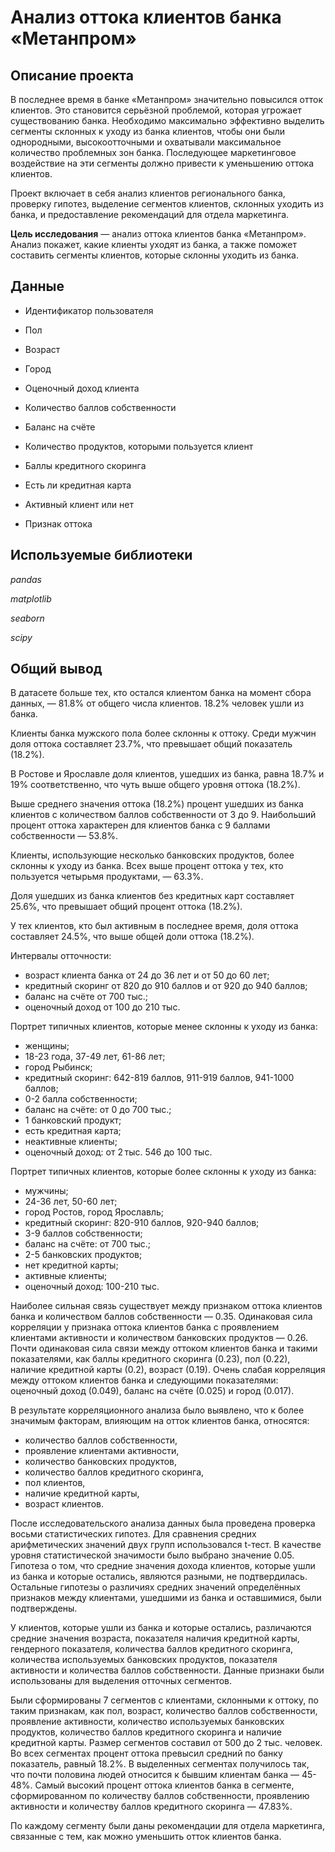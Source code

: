 # Анализ оттока клиентов банка «Метанпром» 

## Описание проекта

В последнее время в банке «Метанпром» значительно повысился отток клиентов. Это становится серьёзной проблемой, которая угрожает существованию банка. Необходимо максимально эффективно выделить сегменты склонных к уходу из банка клиентов, чтобы они были однородными, высокоотточными и охватывали максимальное количество проблемных зон банка. Последующее маркетинговое воздействие на эти сегменты должно привести к уменьшению оттока клиентов.

Проект включает в себя анализ клиентов регионального банка, проверку гипотез, выделение сегментов клиентов, склонных уходить из банка, и предоставление рекомендаций для отдела маркетинга.

**Цель исследования** — анализ оттока клиентов банка «Метанпром». Анализ покажет, какие клиенты уходят из банка, а также поможет составить сегменты клиентов, которые склонны уходить из банка.

## Данные

- Идентификатор пользователя

- Пол

- Возраст

- Город

- Оценочный доход клиента

- Количество баллов собственности

- Баланс на счёте

- Количество продуктов, которыми пользуется клиент

- Баллы кредитного скоринга

- Есть ли кредитная карта

- Активный клиент или нет

- Признак оттока

## Используемые библиотеки

*pandas*

*matplotlib*

*seaborn*

*scipy*

## Общий вывод

В датасете больше тех, кто остался клиентом банка на момент сбора данных, — 81.8% от общего числа клиентов. 18.2% человек ушли из банка.

Клиенты банка мужского пола более склонны к оттоку. Среди мужчин доля оттока составляет 23.7%, что превышает общий показатель (18.2%). 

В Ростове и Ярославле доля клиентов, ушедших из банка, равна 18.7% и 19% соответственно, что чуть выше общего уровня оттока (18.2%).

Выше среднего значения оттока (18.2%) процент ушедших из банка клиентов с количеством баллов собственности от 3 до 9. Наибольший процент оттока характерен для клиентов банка с 9 баллами собственности — 53.8%.

Клиенты, использующие несколько банковских продуктов, более склонны к уходу из банка. Всех выше процент оттока у тех, кто пользуется четырьмя продуктами, — 63.3%. 

Доля ушедших из банка клиентов без кредитных карт составляет 25.6%, что превышает общий процент оттока (18.2%).

У тех клиентов, кто был активным в последнее время, доля оттока составляет 24.5%, что выше общей доли оттока (18.2%).

Интервалы отточности: 
- возраст клиента банка от 24 до 36 лет и от 50 до 60 лет;
- кредитный скоринг от 820 до 910 баллов и от 920 до 940 баллов;
- баланс на счёте от 700 тыс.;
- оценочный доход от 100 до 210 тыс.

Портрет типичных клиентов, которые менее склонны к уходу из банка: 
- женщины;
- 18-23 года, 37-49 лет, 61-86 лет;
- город Рыбинск;
- кредитный скоринг: 642-819 баллов, 911-919 баллов, 941-1000 баллов;
- 0-2 балла собственности;
- баланс на счёте: от 0 до 700 тыс.;
- 1 банковский продукт;
- есть кредитная карта;
- неактивные клиенты;
- оценочный доход: от 2 тыс. 546 до 100 тыс.

Портрет типичных клиентов, которые более склонны к уходу из банка: 
- мужчины;
- 24-36 лет, 50-60 лет;
- город Ростов, город Ярославль;
- кредитный скоринг: 820-910 баллов, 920-940 баллов;
- 3-9 баллов собственности;
- баланс на счёте: от 700 тыс.;
- 2-5 банковских продуктов;
- нет кредитной карты;
- активные клиенты;
- оценочный доход: 100-210 тыс.

Наиболее сильная связь существует между признаком оттока клиентов банка и количеством баллов собственности — 0.35. Одинаковая сила корреляции у признака оттока клиентов банка с проявлением клиентами активности и количеством банковских продуктов — 0.26. Почти одинаковая сила связи между оттоком клиентов банка и такими показателями, как баллы кредитного скоринга (0.23), пол (0.22), наличие кредитной карты (0.2), возраст (0.19). Очень слабая корреляция между оттоком клиентов банка и следующими показателями: оценочный доход (0.049), баланс на счёте (0.025) и город (0.017).

В результате корреляционного анализа было выявлено, что к более значимым факторам, влияющим на отток клиентов банка, относятся: 
- количество баллов собственности,
- проявление клиентами активности,
- количество банковских продуктов,
- количество баллов кредитного скоринга,
- пол клиентов,
- наличие кредитной карты,
- возраст клиентов.

После исследовательского анализа данных была проведена проверка восьми статистических гипотез. Для сравнения средних арифметических значений двух групп использовался t-тест. В качестве уровня статистической значимости было выбрано значение 0.05. Гипотеза о том, что средние значения дохода клиентов, которые ушли из банка и которые остались, являются разными, не подтвердилась. Остальные гипотезы о различиях средних значений определённых признаков между клиентами, ушедшими из банка и оставшимися, были подтверждены. 

У клиентов, которые ушли из банка и которые остались, различаются средние значения возраста, показателя наличия кредитной карты, гендерного показателя, количества баллов кредитного скоринга, количества используемых банковских продуктов, показателя активности и количества баллов собственности. Данные признаки были использованы для выделения отточных сегментов.

Были сформированы 7 сегментов с клиентами, склонными к оттоку, по таким признакам, как пол, возраст, количество баллов собственности, проявление активности, количество используемых банковских продуктов, количество баллов кредитного скоринга и наличие кредитной карты. Размер сегментов составил от 500 до 2 тыс. человек. Во всех сегментах процент оттока превысил средний по банку показатель, равный 18.2%. В выделенных сегментах получилось так, что почти половина людей относится к бывшим клиентам банка — 45-48%. Самый высокий процент оттока клиентов банка в сегменте, сформированном по количеству баллов собственности, проявлению активности и количеству баллов кредитного скоринга — 47.83%.

По каждому сегменту были даны рекомендации для отдела маркетинга, связанные с тем, как можно уменьшить отток клиентов банка.
